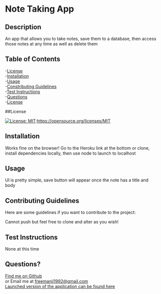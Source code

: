 # Note Taking App


  ## Description
  
  An app that allows you to take notes, save them to a database, then access those notes at any time as well as delete them
  
  ## Table of Contents
  -[License](#license)  
  -[Installation](#installation)  
  -[Usage](#usage)  
  -[Constributing Guidelines](#contributing)  
  -[Test Instructions](#tests)  
  -[Questions](#questions)  
  -[License](#license)  
  
  ##License

  [![License: MIT](https://img.shields.io/badge/License-MIT-yellow.svg)](https://opensource.org/licenses/MIT):https://opensource.org/licenses/MIT

  ## Installation
  
  Works fine on the browser! Go to the Heroku link at the bottom or clone, install dependencies locally, then use node to launch to localhost
  
  
  ## Usage
  
  UI is pretty simple, save button will appear once the note has a title and body
  
  ## Contributing Guidelines
  
  Here are some guidelines if you want to contribute to the project:
  
  Cannot push but feel free to clone and alter as you wish!
  
  ## Test Instructions
  
  None at this time
  
  ## Questions?
  
  [Find me on Github](https://github.com/GitOffMyFarm)  
  or Email me at freemanjj1992@gmail.com  
  [Launched version of the application can be found here]()
 